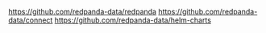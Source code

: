 https://github.com/redpanda-data/redpanda
https://github.com/redpanda-data/connect
https://github.com/redpanda-data/helm-charts
